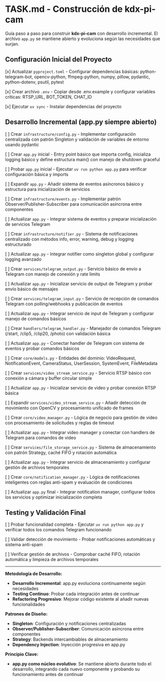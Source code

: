 # TASK.md - Construcción de kdx-pi-cam

Guía paso a paso para construir **kdx-pi-cam** con desarrollo incremental. El archivo `app.py` se mantiene abierto y evoluciona según las necesidades que surjan.

## Configuración Inicial del Proyecto

[x] Actualizar `pyproject.toml` - Configurar dependencias básicas: python-telegram-bot, opencv-python, ffmpeg-python, numpy, pillow, pydantic, python-dotenv, psutil, pytest

[x] Crear archivo `.env` - Copiar desde .env.example y configurar variables críticas: RTSP_URL, BOT_TOKEN, CHAT_ID

[x] Ejecutar `uv sync` - Instalar dependencias del proyecto

## Desarrollo Incremental (app.py siempre abierto)

[ ] Crear `infrastructure/config.py` - Implementar configuración centralizada con patrón Singleton y validación de variables de entorno usando pydantic

[ ] Crear `app.py` inicial - Entry point básico que importa config, inicializa logging básico y define estructura main() con manejo de shutdown graceful

[ ] Probar `app.py` inicial - Ejecutar `uv run python app.py` para verificar configuración básica y imports

[ ] Expandir `app.py` - Añadir sistema de eventos asíncronos básico y estructura para inicialización de servicios

[ ] Crear `infrastructure/events.py` - Implementar patrón Observer/Publisher-Subscriber para comunicación asíncrona entre componentes

[ ] Actualizar `app.py` - Integrar sistema de eventos y preparar inicialización de servicios Telegram

[ ] Crear `infrastructure/notifier.py` - Sistema de notificaciones centralizado con métodos info, error, warning, debug y logging estructurado

[ ] Actualizar `app.py` - Integrar notifier como singleton global y configurar logging avanzado

[ ] Crear `services/telegram_output.py` - Servicio básico de envío a Telegram con manejo de conexión y rate limits

[ ] Actualizar `app.py` - Inicializar servicio de output de Telegram y probar envío básico de mensajes

[ ] Crear `services/telegram_input.py` - Servicio de recepción de comandos Telegram con polling/webhooks y publicación de eventos

[ ] Actualizar `app.py` - Integrar servicio de input de Telegram y configurar manejo de comandos básicos

[ ] Crear `handlers/telegram_handler.py` - Manejador de comandos Telegram (/start, /clip5, /clip20, /photo) con validación básica

[ ] Actualizar `app.py` - Conectar handler de Telegram con sistema de eventos y probar comandos básicos

[ ] Crear `core/models.py` - Entidades del dominio: VideoRequest, NotificationEvent, CameraStatus, UserSession, SystemEvent, FileMetadata

[ ] Crear `services/video_stream_service.py` - Servicio RTSP básico con conexión a cámara y buffer circular simple

[ ] Actualizar `app.py` - Inicializar servicio de video y probar conexión RTSP básica

[ ] Expandir `services/video_stream_service.py` - Añadir detección de movimiento con OpenCV y procesamiento unificado de frames

[ ] Crear `core/video_manager.py` - Lógica de negocio para gestión de video con procesamiento de solicitudes y reglas de timeout

[ ] Actualizar `app.py` - Integrar video manager y conectar con handlers de Telegram para comandos de video

[ ] Crear `services/file_storage_service.py` - Sistema de almacenamiento con patrón Strategy, caché FIFO y rotación automática

[ ] Actualizar `app.py` - Integrar servicio de almacenamiento y configurar gestión de archivos temporales

[ ] Crear `core/notification_manager.py` - Lógica de notificaciones inteligentes con reglas anti-spam y evaluación de condiciones

[ ] Actualizar `app.py` final - Integrar notification manager, configurar todos los servicios y optimizar inicialización completa

## Testing y Validación Final

[ ] Probar funcionalidad completa - Ejecutar `uv run python app.py` y verificar todos los comandos Telegram funcionando

[ ] Validar detección de movimiento - Probar notificaciones automáticas y sistema anti-spam

[ ] Verificar gestión de archivos - Comprobar caché FIFO, rotación automática y limpieza de archivos temporales

---

**Metodología de Desarrollo:**
- **Desarrollo Incremental**: app.py evoluciona continuamente según necesidades
- **Testing Continuo**: Probar cada integración antes de continuar
- **Refactoring Progresivo**: Mejorar código existente al añadir nuevas funcionalidades

**Patrones de Diseño:**
- **Singleton**: Configuración y notificaciones centralizadas
- **Observer/Publisher-Subscriber**: Comunicación asíncrona entre componentes
- **Strategy**: Backends intercambiables de almacenamiento
- **Dependency Injection**: Inyección progresiva en app.py

**Principio Clave:**
- **app.py como núcleo evolutivo**: Se mantiene abierto durante todo el desarrollo, integrando cada nuevo componente y probando su funcionamiento antes de continuar